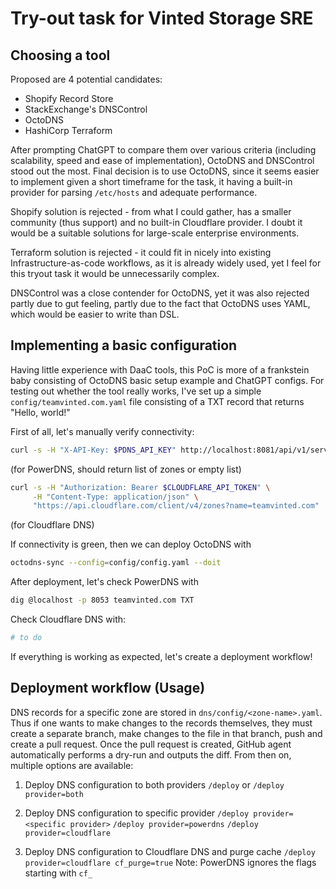 # Try-out task for Vinted Storage SRE
## Choosing a tool

Proposed are 4 potential candidates:
* Shopify Record Store
* StackExchange's DNSControl
* OctoDNS
* HashiCorp Terraform

After prompting ChatGPT to compare them over various criteria (including scalability, speed and ease of implementation), OctoDNS and DNSControl stood out the most. Final decision is to use OctoDNS, since it seems easier to implement given a short timeframe for the task, it having a built-in provider for parsing `/etc/hosts` and adequate performance. 

Shopify solution is rejected - from what I could gather, has a smaller community (thus support) and no built-in Cloudflare provider. I doubt it would be a suitable solutions for large-scale enterprise environments.

Terraform solution is rejected - it could fit in nicely into existing Infrastructure-as-code workflows, as it is already widely used, yet I feel for this tryout task it would be unnecessarily complex.

DNSControl was a close contender for OctoDNS, yet it was also rejected partly due to gut feeling, partly due to the fact that OctoDNS uses YAML, which would be easier to write than DSL.

## Implementing a basic configuration

Having little experience with DaaC tools, this PoC is more of a frankstein baby consisting of OctoDNS basic setup example and ChatGPT configs. For testing out whether the tool really works, I've set up a simple `config/teamvinted.com.yaml` file consisting of a TXT record that returns "Hello, world!"

First of all, let's manually verify connectivity:

```bash
curl -s -H "X-API-Key: $PDNS_API_KEY" http://localhost:8081/api/v1/servers/localhost/zones
``` 
(for PowerDNS, should return list of zones or empty list)

```bash
curl -s -H "Authorization: Bearer $CLOUDFLARE_API_TOKEN" \
     -H "Content-Type: application/json" \
     "https://api.cloudflare.com/client/v4/zones?name=teamvinted.com" | jq .
``` 
(for Cloudflare DNS)

If connectivity is green, then we can deploy OctoDNS with

```bash
octodns-sync --config=config/config.yaml --doit
```

After deployment, let's check PowerDNS with

```bash
dig @localhost -p 8053 teamvinted.com TXT
```

Check Cloudflare DNS with:

```bash
# to do
```

If everything is working as expected, let's create a deployment workflow!

## Deployment workflow (Usage)

DNS records for a specific zone are stored in `dns/config/<zone-name>.yaml`. Thus if one wants to make changes to the records themselves, they must create a separate branch, make changes to the file in that branch, push and create a pull request. Once the pull request is created, GitHub agent automatically performs a dry-run and outputs the diff. From then on, multiple options are available:

1. Deploy DNS configuration to both providers
`/deploy` or `/deploy provider=both`

2. Deploy DNS configuration to specific provider
`/deploy provider=<specific provider>`
`/deploy provider=powerdns`
`/deploy provider=cloudflare`

3. Deploy DNS configuration to Cloudflare DNS and purge cache
`/deploy provider=cloudflare cf_purge=true`
Note: PowerDNS ignores the flags starting with `cf_`


